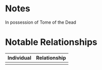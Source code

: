 # Notes
In possession of Tome of the Dead
# Notable Relationships
| Individual | Relationship |
| ---------- | ------------ |
|            |              |